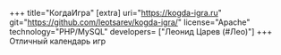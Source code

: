 +++
title="КогдаИгра"
[extra]
uri="https://kogda-igra.ru"
git="https://github.com/leotsarev/kogda-igra/"
license="Apache"
technology="PHP/MySQL"
developers= ["Леонид Царев (#Лео)"]
+++
Отличный календарь игр